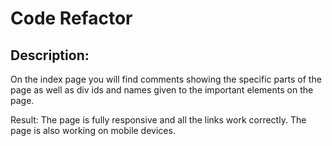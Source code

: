 # Code Refactor

## Description: 
On the index page you will find comments showing the specific parts of the page as well as div ids and names given to the important elements on the page. 

Result: The page is fully responsive and all the links work correctly. The page is also working on mobile devices. 
